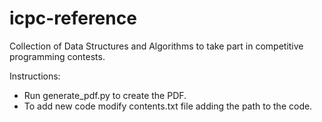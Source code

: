 # icpc-reference

Collection of Data Structures and Algorithms to take part in competitive programming contests.

Instructions:

- Run generate_pdf.py to create the PDF.
- To add new code modify contents.txt file adding the path to the code.
